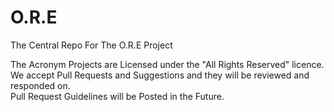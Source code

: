 # O.R.E
The Central Repo For The O.R.E Project

The Acronym Projects are Licensed under the "All Rights Reserved" licence.  
We accept Pull Requests and Suggestions and they will be reviewed and responded on.  
Pull Request Guidelines will be Posted in the Future.
